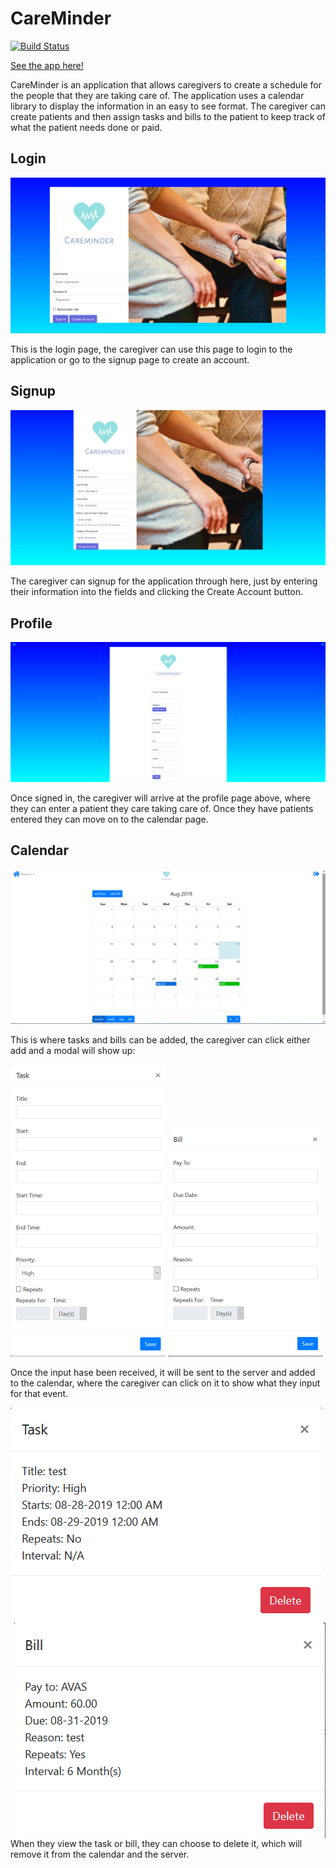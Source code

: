 # CareMinder

[![Build Status](https://travis-ci.com/CiSigep/CareMinder.svg?branch=master)](https://travis-ci.com/CiSigep/CareMinder)

[See the app here!](https://careminderbc.herokuapp.com)

CareMinder is an application that allows caregivers to create a schedule for the people that they are taking care of. The application uses a calendar library to display the information in an easy to see format. The caregiver can create patients and then assign tasks and bills to the patient to keep track of what the patient needs done or paid.

## Login

![login](IMG/login.png)

This is the login page, the caregiver can use this page to login to the application or go to the signup page to create an account.

## Signup

![signup](IMG/signup.png)

The caregiver can signup for the application through here, just by entering their information into the fields and clicking the Create Account button.

## Profile

![profile](IMG/profile.png)

Once signed in, the caregiver will arrive at the profile page above, where they can enter a patient they care taking care of. Once they have patients entered they can move on to the calendar page.

## Calendar

![calendar](IMG/calendar.png)

This is where tasks and bills can be added, the caregiver can click either add and a modal will show up:

<img src="IMG/taskInModal.png" width="248px" height="467px" alt="task input" >
<img src="IMG/billInModal.png" width="248" height="365" alt="bill input">

Once the input hase been received, it will be sent to the server and added to the calendar, where the caregiver can click on it to show what they input for that event.

<img align="left" src="IMG/taskOutModal.png" alt="task output">
<img align="right" alt="bill outnput" src="IMG/billOutModal.png">
When they view the task or bill, they can choose to delete it, which will remove it from the calendar and the server.

